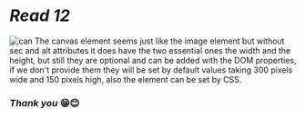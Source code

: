 # ***Read 12***


![can](https://i1.wp.com/smashingweb.info/wp-content/uploads/2014/10/canvasjs.jpg)
The canvas element seems just like the image element but without sec and alt attributes it does have the two essential ones the width and the height, but still they are optional and can be added with the DOM properties, if we don't provide them they will be set by default values taking 300 pixels wide and 150 pixels high, also the element can be set by CSS.



### ***Thank you*** 😁😊